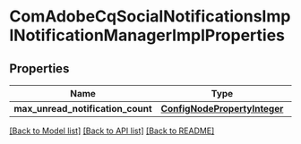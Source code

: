# ComAdobeCqSocialNotificationsImplNotificationManagerImplProperties

## Properties
Name | Type | Description | Notes
------------ | ------------- | ------------- | -------------
**max_unread_notification_count** | [**ConfigNodePropertyInteger**](ConfigNodePropertyInteger.md) |  | [optional] 

[[Back to Model list]](../README.md#documentation-for-models) [[Back to API list]](../README.md#documentation-for-api-endpoints) [[Back to README]](../README.md)


